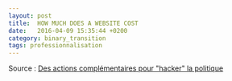 ```yaml
---
layout: post
title:  HOW MUCH DOES A WEBSITE COST
date:   2016-04-09 15:35:44 +0200
category: binary_transition
tags: professionnalisation
---
```



Source : [Des actions complémentaires pour "hacker" la politique][huffingtonpost.fr]


[huffingtonpost.fr]: http://www.challenges.fr/challenges-soir/20160524.CHA9603/comment-les-civic-tech-veulent-reinventer-la-democratie-en-france.html



